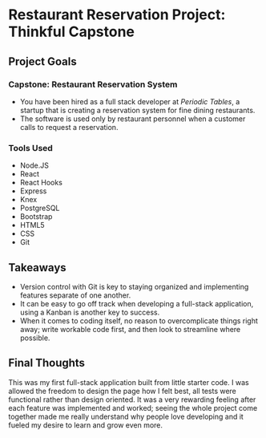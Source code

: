 
# Restaurant Reservation Project: Thinkful Capstone

## Project Goals

### Capstone: Restaurant Reservation System

- You have been hired as a full stack developer at _Periodic Tables_, a startup that is creating a reservation system for fine dining restaurants.
- The software is used only by restaurant personnel when a customer calls to request a reservation.

### Tools Used

- Node.JS
- React
- React Hooks
- Express
- Knex
- PostgreSQL
- Bootstrap
- HTML5
- CSS
- Git

## Takeaways

- Version control with Git is key to staying organized and implementing features separate of one another.
- It can be easy to go off track when developing a full-stack application, using a Kanban is another key to success.
- When it comes to coding itself, no reason to overcomplicate things right away; write workable code first, and then look to streamline where possible.

## Final Thoughts

This was my first full-stack application built from little starter code. I was allowed the freedom to design the page how I felt best, all tests were functional rather than design oriented. It was a very rewarding feeling after each feature was implemented and worked; seeing the whole project come together made me really understand why people love developing and it fueled my desire to learn and grow even more.

